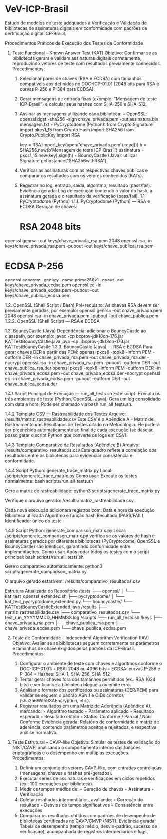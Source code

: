 # VeV-ICP-Brasil
Estudo de modelos de teste adequados à Verificação e Validação de bibliotecas de assinaturas digitais em conformidade com padrões de certificação digital ICP-Brasil.

Procedimentos Práticos de Execução dos Testes de Conformidade
1. Teste Funcional – Known Answer Test (KAT)
Objetivo:
Confirmar se as bibliotecas geram e validam assinaturas digitais corretamente, reproduzindo vetores de teste com resultados previamente conhecidos.
Procedimentos:
    1. Selecionar pares de chaves (RSA e ECDSA) com tamanhos compatíveis aos definidos no DOC-ICP-01.01 (2048 bits para RSA e curvas P-256 e P-384 para ECDSA).
    2. Gerar mensagens de entrada fixas (exemplo: "Mensagem de teste ICP-Brasil") e calcular seus hashes com SHA-256 e SHA-512.
    3. Assinar as mensagens utilizando cada biblioteca:
        ◦ OpenSSL: openssl dgst -sha256 -sign chave_privada.pem -out assinatura.bin mensagem.txt
        ◦ PyCryptodome (Python):
          from Crypto.Signature import pkcs1_15
          from Crypto.Hash import SHA256
          from Crypto.PublicKey import RSA
          
          key = RSA.import_key(open('chave_privada.pem').read())
          h = SHA256.new(b'Mensagem de teste ICP-Brasil')
          assinatura = pkcs1_15.new(key).sign(h)
        ◦ BouncyCastle (Java): utilizar Signature.getInstance("SHA256withRSA").
    4. Verificar as assinaturas com as respectivas chaves públicas e comparar os resultados com os vetores conhecidos (KATs).
    5. Registrar no log: entrada, saída, algoritmo, resultado (pass/fail).
Evidência gerada:
Log de execução contendo o valor do hash, a assinatura gerada e o resultado da verificação (pass/fail).
1.1 PyCryptodome (Python)
1.1.1. PyCryptodome (Python) — RSA e ECDSA
       Geração de chaves:
       # RSA 2048 bits
openssl genrsa -out keys/chave_privada_rsa.pem 2048
openssl rsa -in keys/chave_privada_rsa.pem -pubout -out keys/chave_publica_rsa.pem

# ECDSA P-256
openssl ecparam -genkey -name prime256v1 -noout -out keys/chave_privada_ecdsa.pem
openssl ec -in keys/chave_privada_ecdsa.pem -pubout -out keys/chave_publica_ecdsa.pem

1.2. OpenSSL (Shell Script / Bash)
Pré-requisito: As chaves RSA devem ser previamente geradas, por exemplo:
openssl genrsa -out chave_privada.pem 2048
openssl rsa -in chave_privada.pem -pubout -out chave_publica.pem
1.2.2. OpenSSL (Shell Script) — RSA e ECDSA

1.3. BouncyCastle (Java)
Dependência: adicionar o BouncyCastle ao classpath, por exemplo:
javac -cp bcprov-jdk18on-176.jar KATTestBouncyCastle.java
java -cp .:bcprov-jdk18on-176.jar KATTestBouncyCastle
1.3.3. BouncyCastle (Java) — RSA e ECDSA
Para gerar chaves DER a partir das PEM:
openssl pkcs8 -topk8 -inform PEM -outform DER -in chave_privada_rsa.pem -out chave_privada_rsa.der -nocrypt
openssl rsa -in chave_privada_rsa.pem -pubout -outform DER -out chave_publica_rsa.der
openssl pkcs8 -topk8 -inform PEM -outform DER -in chave_privada_ecdsa.pem -out chave_privada_ecdsa.der -nocrypt
openssl ec -in chave_privada_ecdsa.pem -pubout -outform DER -out chave_publica_ecdsa.der

1.4.1 Script Principal de Execução — run_all_tests.sh
Este script:
Executa os três ambientes de teste (Python, OpenSSL, Java);
Gera um log consolidado com data e hora;
Pode ser chamado via bash run_all_tests.sh.

1.4.2 Template CSV — Rastreabilidade dos Testes
Arquivo: /results/matriz_rastreabilidade.csv
Este CSV é o Apêndice A – Matriz de Rastreamento dos Resultados de Testes citado na Metodologia.
Ele poderá ser preenchido automaticamente ao final de cada execução (se desejar, posso gerar o script Python que converte os logs em CSV).

1.4.3 Template Comparativo de Resultados (Apêndice B)
Arquivo: /results/comparativo_resultados.csv
Este quadro reflete a correlação dos resultados entre as bibliotecas para evidenciar consistência e conformidade.

1.4.4 Script Python: generate_trace_matrix.py
Local: /scripts/generate_trace_matrix.py
Como usar:
Execute os testes normalmente:
bash scripts/run_all_tests.sh

Gere a matriz de rastreabilidade:
python3 scripts/generate_trace_matrix.py

Verifique o arquivo gerado:
/results/matriz_rastreabilidade.csv

Cada nova execução adicionará registros com:
Data e hora da execução
Biblioteca utilizada
Algoritmo e função hash
Resultado (PASS/FAIL)
Identificador único do teste

1.4.5 Script Python: generate_comparison_matrix.py
Local: /scripts/generate_comparison_matrix.py
verifica se os valores de hash e assinaturas gerados por diferentes bibliotecas (PyCryptodome, OpenSSL e BouncyCastle) são idênticos, garantindo conformidade entre implementações.
Como usar:
Após rodar todos os testes com o script principal:
bash scripts/run_all_tests.sh

Gere o comparativo automaticamente:
python3 scripts/generate_comparison_matrix.py

O arquivo gerado estará em:
/results/comparativo_resultados.csv


Estrutura Atualizada do Repositório
/tests
 ├── openssl/
 │    └── kat_test_openssl_extended.sh
 ├── pycryptodome/
 │    └── kat_test_pycryptodome_extended.py
 └── bouncycastle/
      └── KATTestBouncyCastleExtended.java
/results
 ├── matriz_rastreabilidade.csv
 ├── comparativo_resultados.csv
 └── test_run_YYYYMMDD_HHMMSS.log
/scripts
 └── run_all_tests.sh
/keys
 ├── chave_privada_rsa.pem
 ├── chave_publica_rsa.pem
 ├── chave_privada_ecdsa.pem
 └── chave_publica_ecdsa.pem




2. Teste de Conformidade – Independent Algorithm Verification (IAV)
Objetivo:
Avaliar se as bibliotecas seguem corretamente os parâmetros e tamanhos de chave exigidos pelos padrões da ICP-Brasil.
Procedimentos:
    1. Configurar o ambiente de teste com chaves e algoritmos conforme o DOC-ICP-01.01:
        ◦ RSA: 2048 ou 4096 bits
        ◦ ECDSA: curvas P-256 e P-384
        ◦ Hashes: SHA-1, SHA-256, SHA-512
    2. Tentar gerar chaves fora dos tamanhos permitidos (ex.: RSA 1024 bits) e verificar se a biblioteca bloqueia ou emite erro.
    3. Analisar o formato dos certificados ou assinaturas (DER/PEM) para validar se seguem o padrão ASN.1 e OIDs corretos (sha256WithRSAEncryption, etc.).
    4. Registrar resultados em uma Matriz de Aderência (Apêndice A), marcando:
        ◦ Algoritmo testado
        ◦ Parâmetro aplicado
        ◦ Resultado esperado
        ◦ Resultado obtido
        ◦ Status: Conforme / Parcial / Não Conforme
Evidência gerada:
Relatório de conformidade e matriz de aderência, contendo parâmetros aceitos e rejeitados, e respectiva análise normativa.

3. Teste Estrutural – CAVP-like
Objetivo:
Simular os testes de validação do NIST/CAVP, analisando o comportamento interno das funções criptográficas e o desempenho em múltiplas execuções.
Procedimentos:
    1. Definir um conjunto de vetores CAVP-like, com entradas controladas (mensagens, chaves e hashes pré-gerados).
    2. Executar séries de assinaturas e verificações em ciclos repetidos (ex.: 100 execuções por biblioteca).
    3. Medir os tempos médios de:
        ◦ Geração de chaves
        ◦ Assinatura
        ◦ Verificação
    4. Coletar resultados intermediários, avaliando:
        ◦ Correção do resultado
        ◦ Desvios de tempo significativos
        ◦ Consistência entre execuções
    5. Comparar os resultados obtidos com padrões de desempenho de bibliotecas certificadas no CAVP/CMVP (NIST).
Evidência gerada:
Tabela de desempenho (tempo médio, desvio-padrão, sucesso de verificação), acompanhada de registros intermediários e logs.
